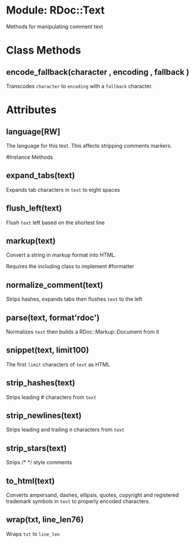 # Module: RDoc::Text
    

Methods for manipulating comment text


# Class Methods
## encode_fallback(character , encoding , fallback ) [](#method-c-encode_fallback)
Transcodes `character` to `encoding` with a `fallback` character.
# Attributes
## language[RW] [](#attribute-i-language)
The language for this text.  This affects stripping comments markers.


#Instance Methods
## expand_tabs(text) [](#method-i-expand_tabs)
Expands tab characters in `text` to eight spaces

## flush_left(text) [](#method-i-flush_left)
Flush `text` left based on the shortest line

## markup(text) [](#method-i-markup)
Convert a string in markup format into HTML.

Requires the including class to implement #formatter

## normalize_comment(text) [](#method-i-normalize_comment)
Strips hashes, expands tabs then flushes `text` to the left

## parse(text, format'rdoc') [](#method-i-parse)
Normalizes `text` then builds a RDoc::Markup::Document from it

## snippet(text, limit100) [](#method-i-snippet)
The first `limit` characters of `text` as HTML

## strip_hashes(text) [](#method-i-strip_hashes)
Strips leading # characters from `text`

## strip_newlines(text) [](#method-i-strip_newlines)
Strips leading and trailing n characters from `text`

## strip_stars(text) [](#method-i-strip_stars)
Strips /* */ style comments

## to_html(text) [](#method-i-to_html)
Converts ampersand, dashes, ellipsis, quotes, copyright and registered
trademark symbols in `text` to properly encoded characters.

## wrap(txt, line_len76) [](#method-i-wrap)
Wraps `txt` to `line_len`

